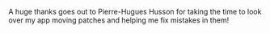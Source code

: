 A huge thanks goes out to Pierre-Hugues Husson for taking the time to
look over my app moving patches and helping me fix mistakes in them!

